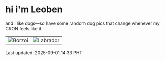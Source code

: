 # hi i'm Leoben

and i like dogs—so have some random dog pics that change whenever my CRON feels like it

|  |  |
|--------|----------|
| ![Borzoi](https://random-dog-vercel.vercel.app/api/random-borzoi?v=1756708384) | ![Labrador](https://random-dog-vercel.vercel.app/api/random-labrador?v=1756708384) |

Last updated: 2025-09-01 14:33 PHT
